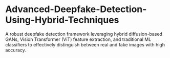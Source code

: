 # Advanced-Deepfake-Detection-Using-Hybrid-Techniques
A robust deepfake detection framework leveraging hybrid diffusion-based GANs, Vision Transformer (ViT) feature extraction, and traditional ML classifiers to effectively distinguish between real and fake images with high accuracy.
